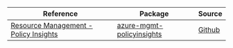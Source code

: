 | Reference | Package | Source |
|---|---|---|
|[Resource Management - Policy Insights](mgmt-policyinsights-readme.md)|[azure-mgmt-policyinsights](https://pypi.org/project/azure-mgmt-policyinsights)|[Github](https://github.com/Azure/azure-sdk-for-python/blob/main/sdk/policyinsights/azure-mgmt-policyinsights)|
